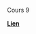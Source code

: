 Cours 9

[**Lien**](https://drive.google.com/file/d/1Eo0fhHJ6pw3RqJIdQiwsclOBKT75POxo/view?usp=sharing)
